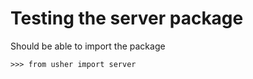 # Testing the server package

Should be able to import the package

```doctest
>>> from usher import server

```
